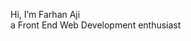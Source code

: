 Hi, I’m Farhan Aji <br>
a Front End Web Development enthusiast

<!---
farhanzipp/farhanzipp is a ✨ special ✨ repository because its `README.md` (this file) appears on your GitHub profile.
You can click the Preview link to take a look at your changes.
--->

